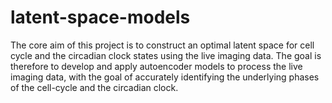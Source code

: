 # latent-space-models
The core aim of this project is to construct an optimal latent space for cell cycle and the circadian clock states using the live imaging data. The goal is therefore to develop and apply autoencoder models to process the live imaging data, with the goal of accurately identifying the underlying phases of the cell-cycle and the circadian clock.
